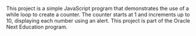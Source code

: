 This project is a simple JavaScript program that demonstrates the use of a while loop to create a counter. The counter starts at 1 and increments up to 10, displaying each number using an alert. This project is part of the Oracle Next Education program.